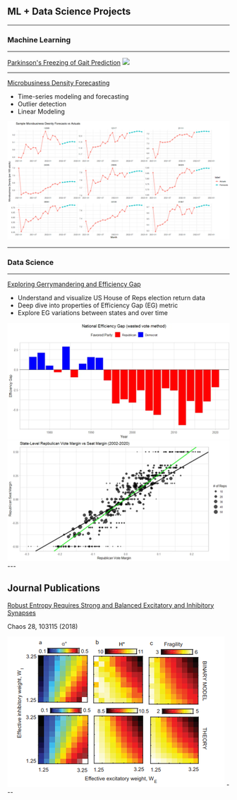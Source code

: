 ## ML + Data Science Projects

---

### Machine Learning

---
[Parkinson's Freezing of Gait Prediction](/sample_page)
<img src="images/dummy_thumbnail.jpg?raw=true"/>

---
[Microbusiness Density Forecasting](/md_forecasting)
- Time-series modeling and forecasting
- Outlier detection
- Linear Modeling

<img src="images/mb_sample_fc.png?raw=true"/>

---
### Data Science

---
[Exploring Gerrymandering and Efficiency Gap](https://github.com/Bandytwin/Exploring_the_World/blob/main/us-house-elections/README.md)
- Understand and visualize US House of Reps election return data
- Deep dive into properties of Efficiency Gap (EG) metric
- Explore EG variations between states and over time

<img src="images/national_eg.webp?raw=true"/>
<img src="images/vote_vs_seat_margin.webp?raw=true"/>
---

## Journal Publications
[Robust Entropy Requires Strong and Balanced Excitatory and Inhibitory Synapses](https://doi.org/10.1063/1.5043429)

Chaos 28, 103115 (2018)

<img src="images/pub_image.png?raw=true"/>
---

